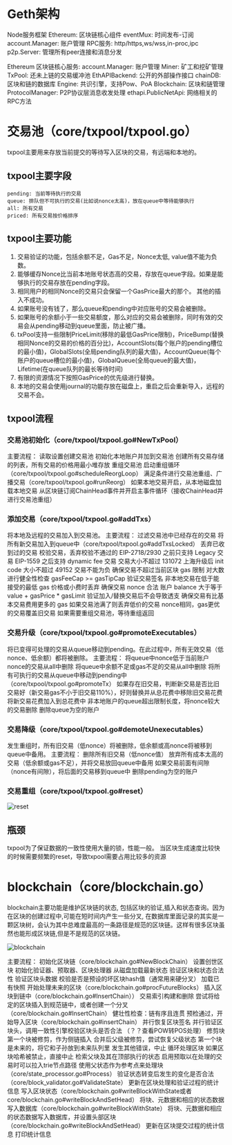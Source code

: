# Geth架构

Node服务框架
    Ethereum: 区块链核心组件
    eventMux: 时间发布-订阅
    account.Manager: 账户管理
    RPC服务: http/https,ws/wss,in-proc,ipc
    p2p.Server: 管理所有peer连接和消息分发

Ethereum 区块链核心服务:
    account.Manager: 账户管理
    Miner: 矿工和挖矿管理
    TxPool: 还未上链的交易缓冲池
    EthAPIBackend: 公开的外部操作接口
    chainDB: 区块和链的数据库
    Engine: 共识引擎，支持Pow、PoA
    Blockchain: 区块和链管理
    ProtocolManager: P2P协议层消息收发处理
    ethapi.PublicNetApi: 网络相关的RPC方法

# 交易池（core/txpool/txpool.go）

txpool主要用来存放当前提交的等待写入区块的交易，有远端和本地的。

## txpool主要字段
    pending: 当前等待执行的交易
    queue: 排队但不可执行的交易(比如说nonce太高)，放在queue中等待能够执行
    all: 所有交易
    priced: 所有交易按价格排序

## txpool主要功能
1. 交易验证的功能，包括余额不足，Gas不足，Nonce太低, value值不能为负数。
2. 能够缓存Nonce比当前本地账号状态高的交易，存放在queue字段。如果是能够执行的交易存放在pending字段。
3. 相同用户的相同Nonce的交易只会保留一个GasPrice最大的那个。 其他的插入不成功。
4. 如果账号没有钱了，那么queue和pending中对应账号的交易会被删除。
5. 如果账号的余额小于一些交易额度，那么对应的交易会被删除，同时有效的交易会从pending移动到queue里面，防止被广播。
6. txPool支持一些限制PriceLimit(移除的最低GasPrice限制)，PriceBump(替换相同Nonce的交易的价格的百分比)，AccountSlots(每个账户的pending槽位的最小值)，GlobalSlots(全局pending队列的最大值)，AccountQueue(每个账户的queue槽位的最小值)，GlobalQueue(全局queue的最大值)，Lifetime(在queue队列的最长等待时间)
7. 有限的资源情况下按照GasPrice的优先级进行替换。
8. 本地的交易会使用journal的功能存放在磁盘上，重启之后会重新导入，远程的交易不会。

## txpool流程

### 交易池初始化（core/txpool/txpool.go#NewTxPool）
主要流程：
    读取设置创建交易池
    初始化本地账户并加到交易池
    创建所有交易存储的列表，所有交易的价格用最小堆存放
    重组交易池
    启动重组循环（core/txpool/txpool.go#scheduleReorgLoop）
        满足条件进行交易池重组、广播交易（core/txpool/txpool.go#runReorg）
    如果本地交易开启，从本地磁盘加载本地交易
    从区块链订阅ChainHead事件并开启主事件循环（接收ChainHead并进行交易池重组）

### 添加交易（core/txpool/txpool.go#addTxs）
将本地及远程的交易加入到交易池。
主要流程：
    过滤交易池中已经存在的交易
    将所有新交易加入到queue中（core/txpool/txpool.go#addTxsLocked）
        丢弃已收到过的交易
        校验交易，丢弃校验不通过的
            EIP-2718/2930 之前只支持 Legacy 交易
            EIP-1559 之后支持 dynamic fee 交易
            交易大小不超过 131072
            上海升级后 init code 大小不超过 49152
            交易不能为负
            确保交易不超过当前区块 gas 限制
            对大数进行健全性检查
            gasFeeCap >= gasTipCap
            验证交易签名
            非本地交易在低于能接受的最低 gas 价格或小费时丢弃
            确保交易 nonce 合法
            账户 balance 大于等于 value + gasPrice * gasLimit
            验证加入/替换交易后不会导致透支
            确保交易有比基本交易费用更多的 gas
        如果交易池满了则丢弃低价的交易
        nonce相同，gas更优的交易覆盖旧交易
    如果需要重组交易池，等待重组返回

### 交易升级（core/txpool/txpool.go#promoteExecutables）
将已变得可处理的交易从queue移动到pending。在此过程中，所有无效交易（低nonce、低余额）都将被删除。
主要流程：
    将queue中nonce低于当前账户nonce的交易从all中删除
    将queue中余额不足或gas不足的交易从all中删除
    将所有可执行的交易从queue中移动到pending中（core/txpool/txpool.go#promoteTx）
        如果存在旧交易，判断新交易是否比旧交易好（新交易gas不小于旧交易110%），好则替换并从总花费中移除旧交易花费
        将新交易花费加入到总花费中
    非本地账户的queue超出限制长度，将nonce较大的交易删除
    删除queue为空的账户

### 交易降级（core/txpool/txpool.go#demoteUnexecutables）
发生重组时，所有旧交易（低nonce）将被删除，低余额或高nonce将被移到queue中备用。
主要流程：
    删除所有旧交易（低nonce值）
    放弃所有成本太高的交易（低余额或gas不足），并将交易放回queue中备用
    如果交易前面有间隙（nonce有间隙），将后面的交易移到queue中
    删除pending为空的账户

### 交易重组（core/txpool/txpool.go#reset）

![reset](./txpool_reset.drawio)

## 瓶颈
txpool为了保证数据的一致性使用大量的锁，性能一般。
当区块生成速度比较快的时候需要频繁的reset，导致txpool需要占用比较多的资源

# blockchain（core/blockchain.go）
blockchain主要功能是维护区块链的状态, 包括区块的验证,插入和状态查询。因为在区块的创建过程中,可能在短时间内产生一些分叉, 在数据库里面记录的其实是一颗区块树，会认为其中总难度最高的一条路径是规范的区块链。这样有很多区块虽然也能形成区块链,但是不是规范的区块链。

![blockchain](./blockchain.drawio)

主要流程：
    初始化区块链（core/blockchain.go#NewBlockChain）
        设置创世区块
        初始化验证器、预取器、区块处理器
        从磁盘加载最新状态
        验证区块和状态合法性
        验证区块头数据
        校验是否是预设的坏区块hash值（通常用来硬分叉）
        加载已有快照
        开始处理未来的区块（core/blockchain.go#procFutureBlocks）
            插入区块到链中（core/blockchain.go#InsertChain））
        交易索引构建和删除
    尝试将给定的区块插入到规范链中，或者创建一个分叉（core/blockchain.go#InsertChain）
        健壮性检查：链有序且连贯
        预检通过，开始导入区块（core/blockchain.go#insertChain）
            并行恢复区块签名
            并行验证区块头，调用一致性引擎校验区块头是否合法 （？？查看POW转POS处理）
            修剪块
                第一个块被修剪，作为侧链插入
                合并后父级被修剪，尝试恢复父级状态
                第一个块是未来的，将它和子孙放到未来队列里
                发生其他错误，中止
                循环处理区块
                    如果区块哈希被禁止，直接中止
                    检索父块及其在顶部执行的状态
                    启用预取以在处理的交易时可以拉入trie节点路径
                    使用父状态作为参考点来处理块（core/state_processor.go#Process）
                    验证状态转变后发生的变化是否合法（core/block_validator.go#ValidateState）
                    更新在区块处理和验证过程的统计信息
                    写入区块状态（core/blockchain.go#writeBlockWithState或者core/blockchain.go#writeBlockAndSetHead）
                        将块、元数据和相应的状态数据写入数据库（core/blockchain.go#writeBlockWithState）
                        将块、元数据和相应的状态数据写入数据库，并设置头部区块（core/blockchain.go#writeBlockAndSetHead）
                    更新在区块提交过程的统计信息
                    打印统计信息
